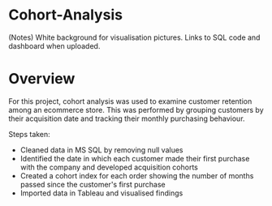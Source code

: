 # Cohort-Analysis
(Notes) White background for visualisation pictures. Links to SQL code and dashboard when uploaded.
# Overview
For this project, cohort analysis was used to examine customer retention among an ecommerce store. This was performed by grouping customers by their acquisition date and tracking their monthly purchasing behaviour.

Steps taken:

- Cleaned data in MS SQL by removing null values
- Identified the date in which each customer made their first purchase with the company and developed acquisition cohorts
- Created a cohort index for each order showing the number of months passed since the customer's first purchase
- Imported data in Tableau and visualised findings
